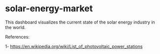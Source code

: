 # solar-energy-market

This dashboard visualizes the current state of the solar energy industry in the world.

References:

1- https://en.wikipedia.org/wiki/List_of_photovoltaic_power_stations
